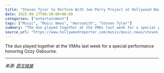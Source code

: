 ```yaml
---
title: "Steven Tyler to Perform With Joe Perry Project at Hollywood Bowl Before The Who Farewell Show (Exclusive)"
date: 2025-09-17T00:30:00+08:00
categories: ["entertainment"]
tags: ["Music", "Music News", "Aerosmith", "Steven Tyler"]
summary: "The duo played together at the VMAs last week for a special performance honoring Ozzy Osbourne."
source_url: "https://www.hollywoodreporter.com/music/music-news/steven-tyler-expected-join-joe-perry-hollywood-bowl-the-who-1236373078/"
---
```


The duo played together at the VMAs last week for a special performance honoring Ozzy Osbourne.

---

*来源: [原文链接](https://www.hollywoodreporter.com/music/music-news/steven-tyler-expected-join-joe-perry-hollywood-bowl-the-who-1236373078/)*
